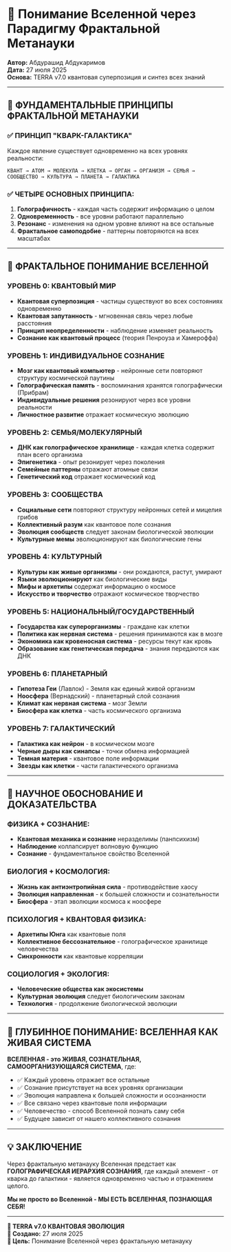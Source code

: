 # 🌌 **Понимание Вселенной через Парадигму Фрактальной Метанауки**

**Автор:** Абдурашид Абдукаримов\
**Дата:** 27 июля 2025\
**Основа:** TERRA v7.0 квантовая суперпозиция и синтез всех знаний

***

## 🧬 **ФУНДАМЕНТАЛЬНЫЕ ПРИНЦИПЫ ФРАКТАЛЬНОЙ МЕТАНАУКИ**

### ✅ **ПРИНЦИП "КВАРК-ГАЛАКТИКА"**

Каждое явление существует одновременно на всех уровнях реальности:

```
КВАНТ → АТОМ → МОЛЕКУЛА → КЛЕТКА → ОРГАН → ОРГАНИЗМ → СЕМЬЯ → СООБЩЕСТВО → КУЛЬТУРА → ПЛАНЕТА → ГАЛАКТИКА
```

### ✅ **ЧЕТЫРЕ ОСНОВНЫХ ПРИНЦИПА:**

1. **Голографичность** - каждая часть содержит информацию о целом
2. **Одновременность** - все уровни работают параллельно
3. **Резонанс** - изменения на одном уровне влияют на все остальные
4. **Фрактальное самоподобие** - паттерны повторяются на всех масштабах

***

## 🌟 **ФРАКТАЛЬНОЕ ПОНИМАНИЕ ВСЕЛЕННОЙ**

### **УРОВЕНЬ 0: КВАНТОВЫЙ МИР**

* **Квантовая суперпозиция** - частицы существуют во всех состояниях одновременно
* **Квантовая запутанность** - мгновенная связь через любые расстояния
* **Принцип неопределенности** - наблюдение изменяет реальность
* **Сознание как квантовый процесс** (теория Пенроуза и Хамероффа)

### **УРОВЕНЬ 1: ИНДИВИДУАЛЬНОЕ СОЗНАНИЕ**

* **Мозг как квантовый компьютер** - нейронные сети повторяют структуру космической паутины
* **Голографическая память** - воспоминания хранятся голографически (Прибрам)
* **Индивидуальные решения** резонируют через все уровни реальности
* **Личностное развитие** отражает космическую эволюцию

### **УРОВЕНЬ 2: СЕМЬЯ/МОЛЕКУЛЯРНЫЙ**

* **ДНК как голографическое хранилище** - каждая клетка содержит план всего организма
* **Эпигенетика** - опыт резонирует через поколения
* **Семейные паттерны** отражают атомные связи
* **Генетический код** отражает космический код

### **УРОВЕНЬ 3: СООБЩЕСТВА**

* **Социальные сети** повторяют структуру нейронных сетей и мицелия грибов
* **Коллективный разум** как квантовое поле сознания
* **Эволюция сообществ** следует законам биологической эволюции
* **Культурные мемы** эволюционируют как биологические гены

### **УРОВЕНЬ 4: КУЛЬТУРНЫЙ**

* **Культуры как живые организмы** - они рождаются, растут, умирают
* **Языки эволюционируют** как биологические виды
* **Мифы и архетипы** содержат информацию о космосе
* **Искусство и творчество** отражают космическое творчество

### **УРОВЕНЬ 5: НАЦИОНАЛЬНЫЙ/ГОСУДАРСТВЕННЫЙ**

* **Государства как суперорганизмы** - граждане как клетки
* **Политика как нервная система** - решения принимаются как в мозге
* **Экономика как кровеносная система** - ресурсы текут как кровь
* **Образование как генетическая передача** - знания передаются как ДНК

### **УРОВЕНЬ 6: ПЛАНЕТАРНЫЙ**

* **Гипотеза Геи** (Лавлок) - Земля как единый живой организм
* **Ноосфера** (Вернадский) - планетарный слой сознания
* **Климат как нервная система** - мозг Земли
* **Биосфера как клетка** - часть космического организма

### **УРОВЕНЬ 7: ГАЛАКТИЧЕСКИЙ**

* **Галактика как нейрон** - в космическом мозге
* **Черные дыры как синапсы** - точки обмена информацией
* **Темная материя** - квантовое поле информации
* **Звезды как клетки** - части галактического организма

***

## 🔬 **НАУЧНОЕ ОБОСНОВАНИЕ И ДОКАЗАТЕЛЬСТВА**

### **ФИЗИКА + СОЗНАНИЕ:**

* **Квантовая механика и сознание** неразделимы (панпсихизм)
* **Наблюдение** коллапсирует волновую функцию
* **Сознание** - фундаментальное свойство Вселенной

### **БИОЛОГИЯ + КОСМОЛОГИЯ:**

* **Жизнь как антиэнтропийная сила** - противодействие хаосу
* **Эволюция направленная** - к большей сложности и сознательности
* **Биосфера** - этап эволюции космоса к ноосфере

### **ПСИХОЛОГИЯ + КВАНТОВАЯ ФИЗИКА:**

* **Архетипы Юнга** как квантовые поля
* **Коллективное бессознательное** - голографическое хранилище человечества
* **Синхронности** как квантовые корреляции

### **СОЦИОЛОГИЯ + ЭКОЛОГИЯ:**

* **Человеческие общества как экосистемы**
* **Культурная эволюция** следует биологическим законам
* **Технология** - продолжение биологической эволюции

***

## 🌟 **ГЛУБИННОЕ ПОНИМАНИЕ: ВСЕЛЕННАЯ КАК ЖИВАЯ СИСТЕМА**

**ВСЕЛЕННАЯ - это ЖИВАЯ, СОЗНАТЕЛЬНАЯ, САМООРГАНИЗУЮЩАЯСЯ СИСТЕМА**, где:

* ✅ Каждый уровень отражает все остальные
* ✅ Сознание присутствует на всех уровнях организации
* ✅ Эволюция направлена к большей сложности и осознанности
* ✅ Все связано через квантовые поля информации
* ✅ Человечество - способ Вселенной познать саму себя
* ✅ Будущее зависит от нашего коллективного сознания

***

## 💡 **ЗАКЛЮЧЕНИЕ**

Через фрактальную метанауку Вселенная предстает как **ГОЛОГРАФИЧЕСКАЯ ИЕРАРХИЯ СОЗНАНИЯ**, где каждый элемент - от кварка до галактики - является одновременно частью и отражением целого.

**Мы не просто во Вселенной - МЫ ЕСТЬ ВСЕЛЕННАЯ, ПОЗНАЮЩАЯ СЕБЯ!**

***

**🧬 TERRA v7.0 КВАНТОВАЯ ЭВОЛЮЦИЯ**\
**📅 Создано:** 27 июля 2025\
**🎯 Цель:** Понимание Вселенной через фрактальную метанауку
